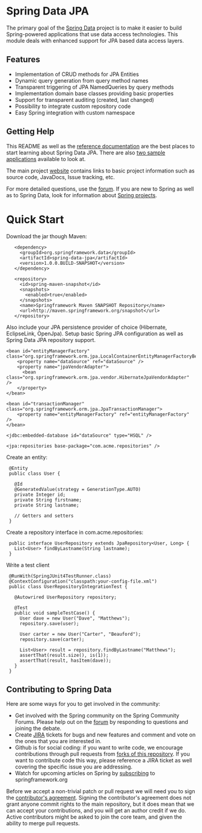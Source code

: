 Spring Data JPA
=======================

The primary goal of the [Spring Data](http://www.springsource.org/spring-data) project is to make it easier to build Spring-powered applications that use data access technologies. This module deals with enhanced support for JPA based data access layers.

Features
--------

* Implementation of CRUD methods for JPA Entities
* Dynamic query generation from query method names
* Transparent triggering of JPA NamedQueries by query methods
* Implementation domain base classes providing basic properties
* Support for transparent auditing (created, last changed)
* Possibility to integrate custom repository code
* Easy Spring integration with custom namespace

Getting Help
------------

This README as well as the [reference documentation](http://static.springsource.org/spring-data/data-jpa/snapshot-site/reference/html) are the best places to start learning about Spring Data JPA.  There are also [two sample applications](https://github.com/SpringSource/spring-data-jpa-examples) available to look at.

The main project [website](http://www.springsource.org/spring-data) contains links to basic project information such as source code, JavaDocs, Issue tracking, etc.

For more detailed questions, use the [forum](http://forum.springsource.org/forumdisplay.php?f=27). If you are new to Spring as well as to Spring Data, look for information about [Spring projects](http://www.springsource.org/projects). 


# Quick Start

Download the jar though Maven:

       <dependency>
         <groupId>org.springframework.data</groupId>
         <artifactId>spring-data-jpa</artifactId>
         <version>1.0.0.BUILD-SNAPSHOT</version>
       </dependency> 
       
       <repository>
         <id>spring-maven-snapshot</id>
         <snapshots>
           <enabled>true</enabled>
         </snapshots>
         <name>Springframework Maven SNAPSHOT Repository</name>
         <url>http://maven.springframework.org/snapshot</url>
       </repository> 

Also include your JPA persistence provider of choice (Hibernate, EclipseLink, OpenJpa). Setup basic Spring JPA configuration as well as Spring Data JPA repository support.

<?xml version="1.0" encoding="UTF-8"?>
<beans xmlns="http://www.springframework.org/schema/beans"
	xmlns:xsi="http://www.w3.org/2001/XMLSchema-instance"
	xmlns:jdbc="http://www.springframework.org/schema/jdbc"
	xmlns:jpa="http://www.springframework.org/schema/data/jpa"
	xsi:schemaLocation="http://www.springframework.org/schema/jdbc http://www.springframework.org/schema/jdbc/spring-jdbc.xsd
		http://www.springframework.org/schema/beans http://www.springframework.org/schema/beans/spring-beans.xsd
		http://www.springframework.org/schema/data/jpa http://www.springframework.org/schema/data/jpa/spring-jpa.xsd">
	
	<bean id="entityManagerFactory" class="org.springframework.orm.jpa.LocalContainerEntityManagerFactoryBean">
		<property name="dataSource" ref="dataSource" />
		<property name="jpaVendorAdapter">
		  <bean class="org.springframework.orm.jpa.vendor.HibernateJpaVendorAdapter" />
		</property>
	</bean>
	
	<bean id="transactionManager" class="org.springframework.orm.jpa.JpaTransactionManager">
		<property name="entityManagerFactory" ref="entityManagerFactory" />
	</bean>
	
	<jdbc:embedded-database id="dataSource" type="HSQL" />
	
	<jpa:repositories base-package="com.acme.repositories" />
</beans>

Create an entity:


     @Entity
     public class User {
       
       @Id
       @GeneratedValue(strategy = GenerationType.AUTO)
       private Integer id;
       private String firstname;
       private String lastname;
       
       // Getters and setters
     }

Create a repository interface in com.acme.repositories:

     public interface UserRepository extends JpaRepository<User, Long> {
       List<User> findByLastname(String lastname);
     }

Write a test client

     @RunWith(SpringJUnit4TestRunner.class)
     @ContextConfiguration("classpath:your-config-file.xml")
     public class UserRepositoryIntegrationTest {
     
       @Autowrired UserRepository repository;
     
       @Test
       public void sampleTestCase() {
         User dave = new User("Dave", "Matthews");
         repository.save(user);
         
         User carter = new User("Carter", "Beauford");
         repository.save(carter);
         
         List<User> result = repository.findByLastname("Matthews");
         assertThat(result.size(), is(1));
         assertThat(result, hasItem(dave));
       }
     }


Contributing to Spring Data
---------------------------

Here are some ways for you to get involved in the community:

* Get involved with the Spring community on the Spring Community Forums.  Please help out on the [forum](http://forum.springsource.org/forumdisplay.php?f=27) by responding to questions and joining the debate.
* Create [JIRA](https://jira.springsource.org/browse/DATAJPA) tickets for bugs and new features and comment and vote on the ones that you are interested in.  
* Github is for social coding: if you want to write code, we encourage contributions through pull requests from [forks of this repository](http://help.github.com/forking/). If you want to contribute code this way, please reference a JIRA ticket as well covering the specific issue you are addressing.
* Watch for upcoming articles on Spring by [subscribing](http://www.springsource.org/node/feed) to springframework.org

Before we accept a non-trivial patch or pull request we will need you to sign the [contributor's agreement](https://support.springsource.com/spring_committer_signup).  Signing the contributor's agreement does not grant anyone commit rights to the main repository, but it does mean that we can accept your contributions, and you will get an author credit if we do.  Active contributors might be asked to join the core team, and given the ability to merge pull requests.
